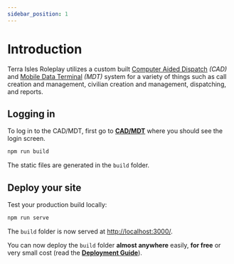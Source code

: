 ```yaml
---
sidebar_position: 1
---
```


# Introduction

Terra Isles Roleplay utilizes a custom built <u>Computer Aided Dispatch</u> *(CAD)* and <u>Mobile Data Terminal</u> *(MDT)* system for a variety of things such as call creation and management, civilian creation and management, dispatching, and reports.

## Logging in

To log in to the CAD/MDT, first go to **[CAD/MDT](https://cad.terra-isles.com/)** where you should see the login screen.

```bash
npm run build
```

The static files are generated in the `build` folder.

## Deploy your site

Test your production build locally:

```bash
npm run serve
```

The `build` folder is now served at [http://localhost:3000/](http://localhost:3000/).

You can now deploy the `build` folder **almost anywhere** easily, **for free** or very small cost (read the **[Deployment Guide](https://docusaurus.io/docs/deployment)**).
